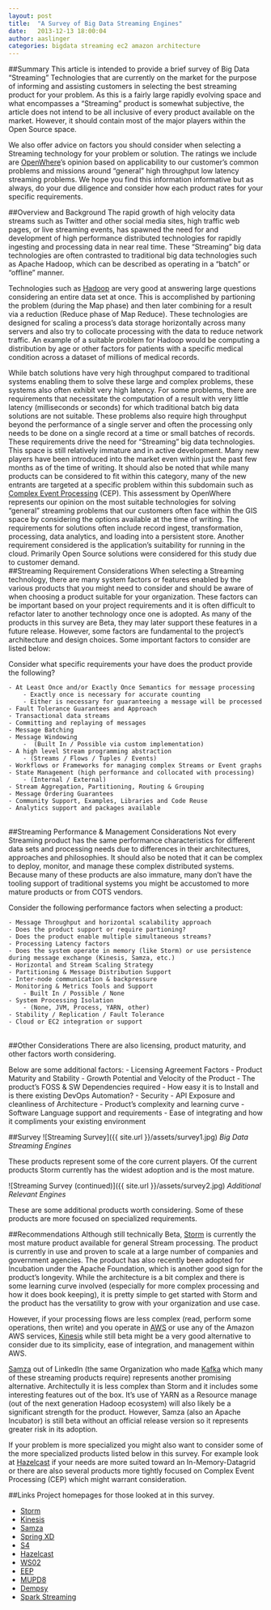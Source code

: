 ```yaml
---
layout: post
title:  "A Survey of Big Data Streaming Engines"
date:   2013-12-13 18:00:04
author: aaslinger
categories: bigdata streaming ec2 amazon architecture
---
```


##Summary
This article is intended to provide a brief survey of Big Data “Streaming” Technologies that are currently on the market for the purpose of informing and assisting customers in selecting the best streaming product for your problem. As this is a fairly large rapidly evolving space and what encompasses a “Streaming” product is somewhat subjective, the article does not intend to be all inclusive of every product available on the market. However, it should contain most of the major players within the Open Source space. 

We also offer advice on factors you should consider when selecting a Streaming technology for your problem or solution.  The ratings we include are [OpenWhere](http://openwhere.com)’s opinion based on applicability to our customer’s common problems and missions around “general” high throughput low latency streaming problems. We hope you find this information informative but as always, do your due diligence and consider how each product rates for your specific requirements. 

##Overview and Background
The rapid growth of high velocity data streams such as Twitter and other social media sites, high traffic web pages, or live streaming events, has spawned the need for and development of high performance distributed technologies for rapidly ingesting and processing data in near real time. These “Streaming” big data technologies are often contrasted to traditional big data technologies such as Apache Hadoop, which can be described as operating in a “batch” or “offline” manner. 

Technologies such as [Hadoop](http://hadoop.apache.org/) are very good at answering large questions considering an entire data set at once. This is accomplished by partioning the problem (during the Map phase) and then later combining for a result via a reduction (Reduce phase of Map Reduce).  These technologies are designed for scaling a process’s data storage horizontally across many servers and also try to collocate processing with the data to reduce network traffic.  An example of a suitable problem for Hadoop would be computing a distribution by age or other factors for patients with a specific medical condition across a dataset of millions of medical records. 

While batch solutions have very high throughput compared to traditional systems enabling them to solve these large and complex problems, these systems also often exhibit very high latency. For some problems, there are requirements that necessitate the computation of a result with very little latency (milliseconds or seconds) for which traditional batch big data solutions are not suitable. These problems also require high throughput beyond the performance of a single server and often the processing only needs to be done on a single record at a time or small batches of records.
These requirements drive the need for “Streaming” big data technologies. This space is still relatively immature and in active development. Many new players have been introduced into the market even within just the past few months as of the time of writing. It should also be noted that while many products can be considered to fit within this category, many of the new entrants are targeted at a specific problem within this subdomain such as [Complex Event Processing](http://en.wikipedia.org/wiki/Complex_event_processing) (CEP). This assessment by OpenWhere represents our opinion on the most suitable technologies for solving “general” streaming problems that our customers often face within the GIS space by considering the options available at the time of writing. The requirements for solutions often include record ingest, transformation, processing, data analytics, and loading into a persistent store. Another requirement considered is the application’s suitability for running in the cloud. Primarily Open Source solutions were considered for this study due to customer demand.
<br/>
##Streaming Requirement Considerations
When selecting a Streaming technology, there are many system factors or features enabled by the various products that you might need to consider and should be aware of when choosing a product suitable for your organization. These factors can be important based on your project requirements and it is often difficult to refactor later to another technology once one is adopted. As many of the products in this survey are Beta, they may later support these features in a future release. However, some factors are fundamental to the project’s architecture and design choices. Some important factors to consider are listed below:

Consider what specific requirements your have does the product provide the following?

	- At Least Once and/or Exactly Once Semantics for message processing
		- Exactly once is necessary for accurate counting
		- Either is necessary for guaranteeing a message will be processed
	- Fault Tolerance Guarantees and Approach
	- Transactional data streams
	- Committing and replaying of messages
	- Message Batching
	- Message Windowing
		-  (Built In / Possible via custom implementation)
	- A high level Stream programming abstraction 
		- (Streams / Flows / Tuples / Events)
	- Workflows or Frameworks for managing complex Streams or Event graphs
	- State Management (high performance and collocated with processing)
		- (Internal / External)
	- Stream Aggregation, Partitioning, Routing & Grouping
	- Message Ordering Guarantees
	- Community Support, Examples, Libraries and Code Reuse
	- Analytics support and packages available
<br />
##Streaming Performance & Management Considerations
Not every Streaming product has the same performance characteristics for different data sets and processing needs due to differences in their architectures, approaches and philosophies.  It should also be noted that it can be complex to deploy, monitor, and manage these complex distributed systems. Because many of these products are also immature, many don’t have the tooling support of traditional systems you might be accustomed to more mature products or from COTS vendors.

Consider the following performance factors when selecting a product:

	- Message Throughput and horizontal scalability approach
	- Does the product support or require partioning?
	- Does the product enable multiple simultaneous streams?
	- Processing Latency factors
	- Does the system operate in memory (like Storm) or use persistence during message exchange (Kinesis, Samza, etc.)
	- Horizontal and Stream Scaling Strategy
	- Partitioning & Message Distribution Support
	- Inter-node communication & backpressure
	- Monitoring & Metrics Tools and Support
		- Built In / Possible / None
	- System Processing Isolation 
		- (None, JVM, Process, YARN, other)
	- Stability / Replication / Fault Tolerance
	- Cloud or EC2 integration or support
<br />
##Other Considerations
There are also licensing, product maturity, and other factors worth considering. 

Below are some additional factors:
	- Licensing Agreement Factors
	- Product Maturity and Stability
	- Growth Potential and Velocity of the Product
	- The product’s FOSS & SW Dependencies required
	- How easy it is to Install and is there existing DevOps Automation?
	- Security
	- API Exposure and cleanliness of Architecture
	- Product’s complexity and learning curve
	- Software Language support and requirements
	- Ease of integrating and how it compliments your existing environment

##Survey
![Streaming Survey]({{ site.url }}/assets/survey1.jpg)
*Big Data Streaming Engines*

These products represent some of the core current players. Of the current products Storm currently has the widest adoption and is the most mature.

![Streaming Survey (continued)]({{ site.url }}/assets/survey2.jpg)
*Additional Relevant Engines*

These are some additional products worth considering. Some of these products are more focused on specialized requirements.
<br/>

##Recommendations
Although still technically Beta, [Storm](http://storm-project.net/) is currently the most mature product available for general Stream processing. The product is currently in use and proven to scale at a large number of companies and government agencies. The product has also recently been adopted for Incubation under the Apache Foundation, which is another good sign for the product’s longevity. While the architecture is a bit complex and there is some learning curve involved (especially for more complex processing and how it does book keeping), it is pretty simple to get started with Storm and the product has the versatility to grow with your organization and use case.

However, if your processing flows are less complex (read, perform some operations, then write) and you operate in [AWS](http://aws.amazon.com/) or use any of the Amazon AWS services, [Kinesis](http://aws.amazon.com/kinesis/) while still beta might be a very good alternative to consider due to its simplicity, ease of integration, and management within AWS.

[Samza](http://samza.incubator.apache.org/) out of LinkedIn (the same Organization who made [Kafka](https://kafka.apache.org/) which many of these streaming products require) represents another promising alternative. Architectully it is less complex than Storm and it includes some interesting features out of the box. It’s use of YARN as a Resource manage (out of the next generation Hadoop ecosystem) will also likely be a significant strength for the product. However, Samza  (also an Apache Incubator) is still beta without an official release version so it represents greater risk in its adoption.

If your problem is more specialized you might also want to consider some of the more specialized products listed below in this survey. For example look at [Hazelcast](http://www.hazelcast.com/) if your needs are more suited toward an In-Memory-Datagrid or there are also several products more tightly focused on Complex Event Processing (CEP) which might warrant consideration.

##Links
Project homepages for those looked at in this survey.

- [Storm](http://storm-project.net/)
- [Kinesis](http://aws.amazon.com/kinesis/)
- [Samza](http://samza.incubator.apache.org/)
- [Spring XD](http://projects.spring.io/spring-xd/)
- [S4](http://incubator.apache.org/s4/)
- [Hazelcast](http://www.hazelcast.com/index.jsp)
- [WS02](http://wso2.com/products/complex-event-processor/)
- [EEP](http://blog.clojurewerkz.org/blog/2013/08/29/stream-processing-with-eep/)
- [MUPD8](https://github.com/walmartlabs/mupd8)
- [Dempsy](https://github.com/Dempsy/Dempsy)
- [Spark Streaming](http://spark.incubator.apache.org/docs/latest/streaming-programming-guide.html)
